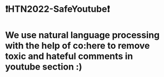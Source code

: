 # ❗HTN2022-SafeYoutube❗
#
# We use natural language processing with the help of co:here to remove toxic and hateful comments in youtube section :)
